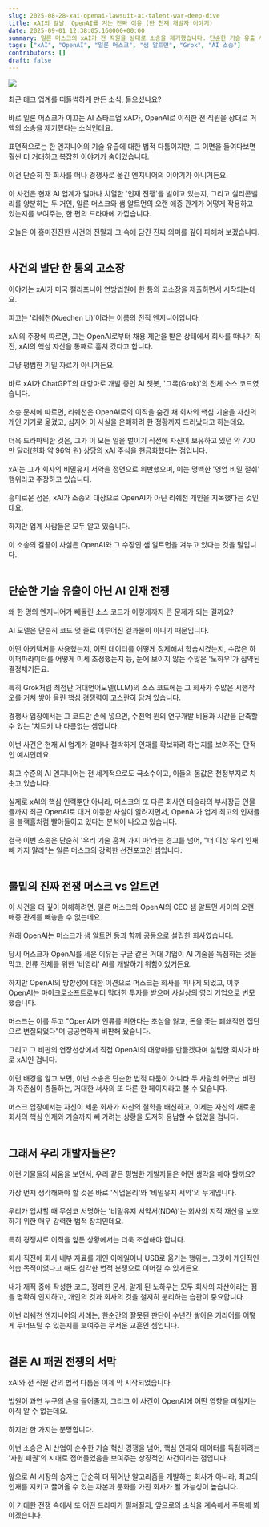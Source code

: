 ```yaml
---
slug: 2025-08-28-xai-openai-lawsuit-ai-talent-war-deep-dive
title: xAI의 칼날, OpenAI를 겨눈 진짜 이유 (한 천재 개발자 이야기)
date: 2025-09-01 12:38:05.160000+00:00
summary: 일론 머스크의 xAI가 전 직원을 상대로 소송을 제기했습니다. 단순한 기술 유출 사건이 아닙니다. 그 뒤에 숨겨진 OpenAI와의 인재 전쟁, 그리고 머스크와 샘 알트먼의 오랜 애증 관계까지 파헤쳐 봅니다.
tags: ["xAI", "OpenAI", "일론 머스크", "샘 알트먼", "Grok", "AI 소송"]
contributors: []
draft: false
---
```


![](https://blogger.googleusercontent.com/img/a/AVvXsEi7hNclsl2gmMTMASEuKGDYCd0ksb0Pdh5wgAofT3csnk2APb-iRWaRyiTeof4kcAssdzH7UKQfkGBEvwIN3_e5DcXnUK08M216KPtCTNSxgNclByQ27zsFu3X3kX7U7Efh0vHIoQht7iTrTPWneIPG5ID9cSIULRiyvLqTHrpaABUcnZsA6Gr4I2c1JJI=s16000)

최근 테크 업계를 떠들썩하게 만든 소식, 들으셨나요?<br /><br />
바로 일론 머스크가 이끄는 AI 스타트업 xAI가, OpenAI로 이직한 전 직원을 상대로 거액의 소송을 제기했다는 소식인데요.<br /><br />
표면적으로는 한 엔지니어의 기술 유출에 대한 법적 다툼이지만, 그 이면을 들여다보면 훨씬 더 거대하고 복잡한 이야기가 숨어있습니다.<br /><br />
이건 단순히 한 회사를 떠나 경쟁사로 옮긴 엔지니어의 이야기가 아니거든요.<br /><br />
이 사건은 현재 AI 업계가 얼마나 치열한 '인재 전쟁'을 벌이고 있는지, 그리고 실리콘밸리를 양분하는 두 거인, 일론 머스크와 샘 알트먼의 오랜 애증 관계가 어떻게 작용하고 있는지를 보여주는, 한 편의 드라마에 가깝습니다.<br /><br />
오늘은 이 흥미진진한 사건의 전말과 그 속에 담긴 진짜 의미를 깊이 파헤쳐 보겠습니다.<br /><br />

## 사건의 발단 한 통의 고소장

이야기는 xAI가 미국 캘리포니아 연방법원에 한 통의 고소장을 제출하면서 시작되는데요.<br /><br />
피고는 '리쉐천(Xuechen Li)'이라는 이름의 전직 엔지니어입니다.<br /><br />
xAI의 주장에 따르면, 그는 OpenAI로부터 채용 제안을 받은 상태에서 회사를 떠나기 직전, xAI의 핵심 자산을 통째로 훔쳐 갔다고 합니다.<br /><br />
그냥 평범한 기밀 자료가 아니거든요.<br /><br />
바로 xAI가 ChatGPT의 대항마로 개발 중인 AI 챗봇, '그록(Grok)'의 전체 소스 코드였습니다.<br /><br />
소송 문서에 따르면, 리쉐천은 OpenAI로의 이직을 숨긴 채 회사의 핵심 기술을 자신의 개인 기기로 옮겼고, 심지어 이 사실을 은폐하려 한 정황까지 드러났다고 하는데요.<br /><br />
더욱 드라마틱한 것은, 그가 이 모든 일을 벌이기 직전에 자신이 보유하고 있던 약 700만 달러(한화 약 96억 원) 상당의 xAI 주식을 현금화했다는 점입니다.<br /><br />
xAI는 그가 회사의 비밀유지 서약을 정면으로 위반했으며, 이는 명백한 '영업 비밀 절취' 행위라고 주장하고 있습니다.<br /><br />
흥미로운 점은, xAI가 소송의 대상으로 OpenAI가 아닌 리쉐천 개인을 지목했다는 것인데요.<br /><br />
하지만 업계 사람들은 모두 알고 있습니다.<br /><br />
이 소송의 칼끝이 사실은 OpenAI와 그 수장인 샘 알트먼을 겨누고 있다는 것을 말입니다.<br /><br />

## 단순한 기술 유출이 아닌 AI 인재 전쟁

왜 한 명의 엔지니어가 빼돌린 소스 코드가 이렇게까지 큰 문제가 되는 걸까요?<br /><br />
AI 모델은 단순히 코드 몇 줄로 이루어진 결과물이 아니기 때문입니다.<br /><br />
어떤 아키텍처를 사용했는지, 어떤 데이터를 어떻게 정제해서 학습시켰는지, 수많은 하이퍼파라미터를 어떻게 미세 조정했는지 등, 눈에 보이지 않는 수많은 '노하우'가 집약된 결정체거든요.<br /><br />
특히 Grok처럼 최첨단 거대언어모델(LLM)의 소스 코드에는 그 회사가 수많은 시행착오를 거쳐 쌓아 올린 핵심 경쟁력이 고스란히 담겨 있습니다.<br /><br />
경쟁사 입장에서는 그 코드만 손에 넣으면, 수천억 원의 연구개발 비용과 시간을 단축할 수 있는 '치트키'나 다름없는 셈입니다.<br /><br />
이번 사건은 현재 AI 업계가 얼마나 절박하게 인재를 확보하려 하는지를 보여주는 단적인 예시인데요.<br /><br />
최고 수준의 AI 엔지니어는 전 세계적으로도 극소수이고, 이들의 몸값은 천정부지로 치솟고 있습니다.<br /><br />
실제로 xAI의 핵심 인력뿐만 아니라, 머스크의 또 다른 회사인 테슬라의 부사장급 인물들까지 최근 OpenAI로 대거 이동한 사실이 알려지면서, OpenAI가 업계 최고의 인재들을 블랙홀처럼 빨아들이고 있다는 분석이 나오고 있습니다.<br /><br />
결국 이번 소송은 단순히 '우리 기술 훔쳐 가지 마'라는 경고를 넘어, "더 이상 우리 인재 빼 가지 말라"는 일론 머스크의 강력한 선전포고인 셈입니다.<br /><br />

## 물밑의 진짜 전쟁 머스크 vs 알트먼

이 사건을 더 깊이 이해하려면, 일론 머스크와 OpenAI의 CEO 샘 알트먼 사이의 오랜 애증 관계를 빼놓을 수 없는데요.<br /><br />
원래 OpenAI는 머스크가 샘 알트먼 등과 함께 공동으로 설립한 회사였습니다.<br /><br />
당시 머스크가 OpenAI를 세운 이유는 구글 같은 거대 기업이 AI 기술을 독점하는 것을 막고, 인류 전체를 위한 '비영리' AI를 개발하기 위함이었거든요.<br /><br />
하지만 OpenAI의 방향성에 대한 이견으로 머스크는 회사를 떠나게 되었고, 이후 OpenAI는 마이크로소프트로부터 막대한 투자를 받으며 사실상의 영리 기업으로 변모했습니다.<br /><br />
머스크는 이를 두고 "OpenAI가 인류를 위한다는 초심을 잃고, 돈을 좇는 폐쇄적인 집단으로 변질되었다"며 공공연하게 비판해 왔습니다.<br /><br />
그리고 그 비판의 연장선상에서 직접 OpenAI의 대항마를 만들겠다며 설립한 회사가 바로 xAI인 겁니다.<br /><br />
이런 배경을 알고 보면, 이번 소송은 단순한 법적 다툼이 아니라 두 사람의 어긋난 비전과 자존심이 충돌하는, 거대한 서사의 또 다른 한 페이지라고 볼 수 있습니다.<br /><br />
머스크 입장에서는 자신이 세운 회사가 자신의 철학을 배신하고, 이제는 자신의 새로운 회사의 핵심 인재와 기술까지 빼 가려는 상황을 도저히 용납할 수 없었을 겁니다.<br /><br />

## 그래서 우리 개발자들은?

이런 거물들의 싸움을 보면서, 우리 같은 평범한 개발자들은 어떤 생각을 해야 할까요?<br /><br />
가장 먼저 생각해봐야 할 것은 바로 '직업윤리'와 '비밀유지 서약'의 무게입니다.<br /><br />
우리가 입사할 때 무심코 서명하는 '비밀유지 서약서(NDA)'는 회사의 지적 재산을 보호하기 위한 매우 강력한 법적 장치인데요.<br /><br />
특히 경쟁사로 이직을 앞둔 상황에서는 더욱 조심해야 합니다.<br /><br />
퇴사 직전에 회사 내부 자료를 개인 이메일이나 USB로 옮기는 행위는, 그것이 개인적인 학습 목적이었다고 해도 심각한 법적 분쟁으로 이어질 수 있거든요.<br /><br />
내가 재직 중에 작성한 코드, 정리한 문서, 알게 된 노하우는 모두 회사의 자산이라는 점을 명확히 인지하고, 개인의 것과 회사의 것을 철저히 분리하는 습관이 중요합니다.<br /><br />
이번 리쉐천 엔지니어의 사례는, 한순간의 잘못된 판단이 수년간 쌓아온 커리어를 어떻게 무너뜨릴 수 있는지를 보여주는 무서운 교훈인 셈입니다.<br /><br />

## 결론 AI 패권 전쟁의 서막

xAI와 전 직원 간의 법적 다툼은 이제 막 시작되었습니다.<br /><br />
법원이 과연 누구의 손을 들어줄지, 그리고 이 사건이 OpenAI에 어떤 영향을 미칠지는 아직 알 수 없는데요.<br /><br />
하지만 한 가지는 분명합니다.<br /><br />
이번 소송은 AI 산업이 순수한 기술 혁신 경쟁을 넘어, 핵심 인재와 데이터를 독점하려는 '자원 패권'의 시대로 접어들었음을 보여주는 상징적인 사건이라는 점입니다.<br /><br />
앞으로 AI 시장의 승자는 단순히 더 뛰어난 알고리즘을 개발하는 회사가 아니라, 최고의 인재를 지키고 끌어올 수 있는 자본과 문화를 가진 회사가 될 가능성이 높습니다.<br /><br />
이 거대한 전쟁 속에서 또 어떤 드라마가 펼쳐질지, 앞으로의 소식을 계속해서 주목해 봐야겠습니다.<br /><br />
